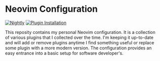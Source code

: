 # Neovim Configuration

[![Nightly](https://github-ci.code-ape.dev/api/badges/TumbleOwlee/neovim-config/status.svg?ref=refs/tags/nightly)](https://github-ci.code-ape.dev/TumbleOwlee/neovim-config) [![Plugin Installation](https://github.com/TumbleOwlee/neovim-config/actions/workflows/cache.yml/badge.svg)](https://github.com/TumbleOwlee/neovim-config/actions/workflows/cache.yml)

This reposity contains my personal Neovim configuration. It is a collection of various plugins that I collected over the time. I'm keeping it up-to-date and will add or remove plugins anytime I find something useful or replace some plugin with a more modern version. 
The configuration provides an easy entrance into a basic setup for software developer's.
